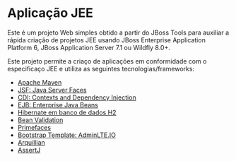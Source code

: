# Aplicação JEE
Este é um projeto Web simples obtido a partir do JBoss Tools para auxiliar a rápida criação de projetos JEE usando JBoss Enterprise Application Platform 6, JBoss Application Server 7.1 ou Wildfly 8.0+.  

Este projeto permite a criaço de aplicações em conformidade com o especificaço JEE e utiliza as seguintes tecnologias/frameworks:
 - [Apache Maven](https://maven.apache.org/)
 - [JSF: Java Server Faces](http://www.oracle.com/technetwork/java/javaee/javaserverfaces-139869.html)
 - [CDI: Contexts and Dependency Injection](http://docs.oracle.com/javaee/6/tutorial/doc/giwhl.html)
 - [EJB: Enterprise Java Beans](http://docs.oracle.com/javaee/6/tutorial/doc/gijsz.html)
 - [Hibernate em banco de dados H2](http://hibernate.org/)
 - [Bean Validation](http://beanvalidation.org/)
 - [Primefaces](https://www.primefaces.org/)
 - [Bootstrap Template: AdminLTE.IO](https://adminlte.io/)
 - [Arquillian](http://arquillian.org/)
 - [AssertJ](http://joel-costigliola.github.io/assertj/)
 
